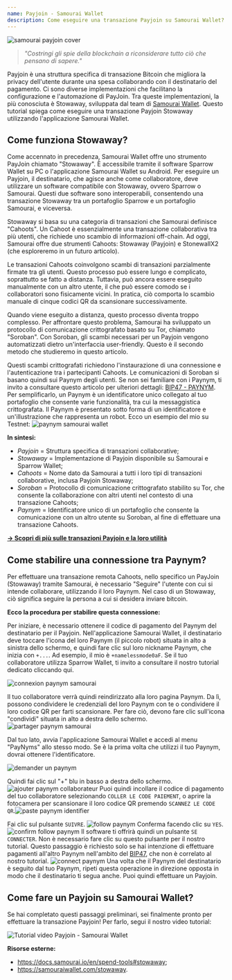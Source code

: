 ```yaml
---
name: Payjoin - Samourai Wallet
description: Come eseguire una transazione Payjoin su Samourai Wallet?
---
```

![samourai payjoin cover](assets/cover.jpeg)

> *"Costringi gli spie della blockchain a riconsiderare tutto ciò che pensano di sapere."*

Payjoin è una struttura specifica di transazione Bitcoin che migliora la privacy dell'utente durante una spesa collaborando con il destinatario del pagamento. Ci sono diverse implementazioni che facilitano la configurazione e l'automazione di PayJoin. Tra queste implementazioni, la più conosciuta è Stowaway, sviluppata dal team di [Samourai Wallet](https://samouraiwallet.com/stowaway). Questo tutorial spiega come eseguire una transazione Payjoin Stowaway utilizzando l'applicazione Samourai Wallet.

## Come funziona Stowaway?

Come accennato in precedenza, Samourai Wallet offre uno strumento PayJoin chiamato "Stowaway". È accessibile tramite il software Sparrow Wallet su PC o l'applicazione Samourai Wallet su Android. Per eseguire un Payjoin, il destinatario, che agisce anche come collaboratore, deve utilizzare un software compatibile con Stowaway, ovvero Sparrow o Samourai. Questi due software sono interoperabili, consentendo una transazione Stowaway tra un portafoglio Sparrow e un portafoglio Samourai, e viceversa.

Stowaway si basa su una categoria di transazioni che Samourai definisce "Cahoots". Un Cahoot è essenzialmente una transazione collaborativa tra più utenti, che richiede uno scambio di informazioni off-chain. Ad oggi, Samourai offre due strumenti Cahoots: Stowaway (Payjoin) e StonewallX2 (che esploreremo in un futuro articolo).

Le transazioni Cahoots coinvolgono scambi di transazioni parzialmente firmate tra gli utenti. Questo processo può essere lungo e complicato, soprattutto se fatto a distanza. Tuttavia, può ancora essere eseguito manualmente con un altro utente, il che può essere comodo se i collaboratori sono fisicamente vicini. In pratica, ciò comporta lo scambio manuale di cinque codici QR da scansionare successivamente.

Quando viene eseguito a distanza, questo processo diventa troppo complesso. Per affrontare questo problema, Samourai ha sviluppato un protocollo di comunicazione crittografato basato su Tor, chiamato "Soroban". Con Soroban, gli scambi necessari per un Payjoin vengono automatizzati dietro un'interfaccia user-friendly. Questo è il secondo metodo che studieremo in questo articolo.

Questi scambi crittografati richiedono l'instaurazione di una connessione e l'autenticazione tra i partecipanti Cahoots. Le comunicazioni di Soroban si basano quindi sui Paynym degli utenti. Se non sei familiare con i Paynym, ti invito a consultare questo articolo per ulteriori dettagli: [BIP47 - PAYNYM](https://planb.network/tutorials/privacy/paynym-bip47).
Per semplificarlo, un Paynym è un identificatore unico collegato al tuo portafoglio che consente varie funzionalità, tra cui la messaggistica crittografata. Il Paynym è presentato sotto forma di un identificatore e un'illustrazione che rappresenta un robot. Ecco un esempio del mio su Testnet: ![paynym samourai wallet](assets/it/1.png)

**In sintesi:**
- _Payjoin_ = Struttura specifica di transazioni collaborative;
- _Stowaway_ = Implementazione di Payjoin disponibile su Samourai e Sparrow Wallet;
- _Cahoots_ = Nome dato da Samourai a tutti i loro tipi di transazioni collaborative, inclusa Payjoin Stowaway;
- _Soroban_ = Protocollo di comunicazione crittografato stabilito su Tor, che consente la collaborazione con altri utenti nel contesto di una transazione Cahoots;
- _Paynym_ = Identificatore unico di un portafoglio che consente la comunicazione con un altro utente su Soroban, al fine di effettuare una transazione Cahoots.

[**-> Scopri di più sulle transazioni Payjoin e la loro utilità**](https://planb.network/tutorials/privacy/payjoin)

## Come stabilire una connessione tra Paynym?
Per effettuare una transazione remota Cahoots, nello specifico un PayJoin (Stowaway) tramite Samourai, è necessario "Seguire" l'utente con cui si intende collaborare, utilizzando il loro Paynym. Nel caso di un Stowaway, ciò significa seguire la persona a cui si desidera inviare bitcoin.

**Ecco la procedura per stabilire questa connessione:**

Per iniziare, è necessario ottenere il codice di pagamento del Paynym del destinatario per il Payjoin. Nell'applicazione Samourai Wallet, il destinatario deve toccare l'icona del loro Paynym (il piccolo robot) situata in alto a sinistra dello schermo, e quindi fare clic sul loro nickname Paynym, che inizia con `+...`. Ad esempio, il mio è `+namelessmode0aF`. Se il tuo collaboratore utilizza Sparrow Wallet, ti invito a consultare il nostro tutorial dedicato cliccando qui.

![connexion paynym samourai](assets/it/2.png)

Il tuo collaboratore verrà quindi reindirizzato alla loro pagina Paynym. Da lì, possono condividere le credenziali del loro Paynym con te o condividere il loro codice QR per farti scansionare. Per fare ciò, devono fare clic sull'icona "condividi" situata in alto a destra dello schermo.
![partager paynym samourai](assets/it/1.png)

Dal tuo lato, avvia l'applicazione Samourai Wallet e accedi al menu "PayNyms" allo stesso modo. Se è la prima volta che utilizzi il tuo Paynym, dovrai ottenere l'identificatore.

![demander un paynym](assets/it/3.png)

Quindi fai clic sul "+" blu in basso a destra dello schermo.
![ajouter paynym collaborateur](assets/it/4.png)
Puoi quindi incollare il codice di pagamento del tuo collaboratore selezionando `COLLER LE CODE PAIEMENT`, o aprire la fotocamera per scansionare il loro codice QR premendo `SCANNEZ LE CODE QR`.![paste paynym identifier](assets/it/5.png)

Fai clic sul pulsante `SUIVRE`.
![follow paynym](assets/it/6.png)
Conferma facendo clic su `YES`.
![confirm follow paynym](assets/it/7.png)
Il software ti offrirà quindi un pulsante `SE CONNECTER`. Non è necessario fare clic su questo pulsante per il nostro tutorial. Questo passaggio è richiesto solo se hai intenzione di effettuare pagamenti all'altro Paynym nell'ambito del [BIP47](https://planb.network/tutorials/privacy/paynym-bip47), che non è correlato al nostro tutorial.
![connect paynym](assets/it/8.png)
Una volta che il Paynym del destinatario è seguito dal tuo Paynym, ripeti questa operazione in direzione opposta in modo che il destinatario ti segua anche. Puoi quindi effettuare un Payjoin.

## Come fare un Payjoin su Samourai Wallet?

Se hai completato questi passaggi preliminari, sei finalmente pronto per effettuare la transazione Payjoin! Per farlo, segui il nostro video tutorial:

![Tutorial video Payjoin - Samourai Wallet](https://youtu.be/FXW6XZim0ww?si=EXalYwK1t9DT48aE)

**Risorse esterne:**
- https://docs.samourai.io/en/spend-tools#stowaway;
- https://samouraiwallet.com/stowaway.
